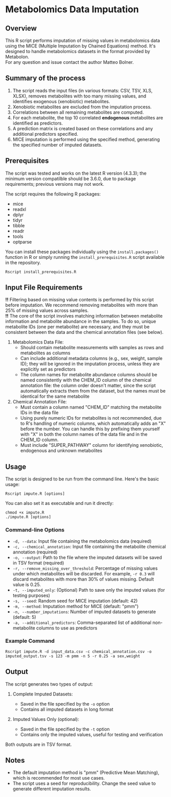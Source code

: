 # Metabolomics Data Imputation

## Overview

This R script performs imputation of missing values in metabolomics data using the MICE (Multiple Imputation by Chained Equations) method. It's designed to handle metabolomics datasets in the format provided by Metabolon.  
For any question and issue contact the author Matteo Bolner.
## Summary of the process

1. The script reads the input files (in various formats: CSV, TSV, XLS, XLSX), removes metabolites with too many missing values, and identifies exogenous (xenobiotic) metabolites.
2. Xenobiotic metabolites are excluded from the imputation process.
3. Correlations between all remaining metabolites are computed.
4. For each metabolite, the top 10 correlated **endogenous** metabolites are identified as predictors.
5. A prediction matrix is created based on these correlations and any additional predictors specified.
6. MICE imputation is performed using the specified method, generating the specified number of imputed datasets.

## Prerequisites

The script was tested and works on the latest R version (4.3.3); the minimum version compatilble should be 3.6.0, due to package requirements; previous versions may not work.

The script requires the following R packages:

- mice
- readxl
- dplyr
- tidyr
- tibble
- readr
- tools
- optparse

You can install these packages individually using the `install.packages()` function in R or simply running the `install_prerequisites.R` script available in the repository.

```
Rscript install_prerequisites.R 
```

## Input File Requirements

**!!** Filtering based on missing value contents is performed by this script before imputation. We recommend removing metabolites with more than 25% of missing values across samples.  
**!!** The core of the script involves matching information between metabolite information and metabolite abundance in the samples. To do so, unique metabolite IDs (one per metabolite) are necessary, and they must be consistent between the data and the chemical annotation files (see below).

1. Metabolomics Data File:
   - Should contain metabolite measurements with samples as rows and metabolites as columns
   - Can include additional metadata columns (e.g., sex, weight, sample ID); they will be ignored in the imputation process, unless they are explicitly set as predictors
   - The column names for metabolite abundance columns should be named consistently with the CHEM_ID column of the chemical annotation file: the column order doesn't matter, since the script automatically extracts them from the dataset, but the names must be identical for the same metabolite
2. Chemical Annotation File:
   - Must contain a column named "CHEM_ID" matching the metabolite IDs in the data file
   - Using purely numeric IDs for metabolites is not recommended, due to R's handling of numeric columns, which automatically adds an "X" before the number. You can handle this by prefixing them yourself with "X" in both the column names of the data file and in the CHEM_ID column.
   - Must include "SUPER_PATHWAY" column for identifying xenobiotic, endogenous and unknown metabolites



## Usage

The script is designed to be run from the command line. Here's the basic usage:

```
Rscript impute.R [options]
```

You can also set it as executable and run it directly:
```
chmod +x impute.R 
./impute.R [options]
```


### Command-line Options

- `-d, --data`: Input file containing the metabolomics data (required)
- `-c, --chemical_annotation`: Input file containing the metabolite chemical annotation (required)
- `-o, --output`: Path to the file where the imputed datasets will be saved in TSV format (required)
- `-r, --remove_missing_over_threshold`: Percentage of missing values under which metabolites will be discarded. For example, `-r 0.3` will discard metabolites with more than 30% of values missing. Default value is 0.25.  
- `-t, --imputed_only`: (Optional) Path to save only the imputed values (for testing purposes)
- `-s, --seed`: Random seed for MICE imputation (default: 42)
- `-m, --method`: Imputation method for MICE (default: "pmm")
- `-n, --number_imputations`: Number of imputed datasets to generate (default: 5)
- `-a, --additional_predictors`: Comma-separated list of additional non-metabolite columns to use as predictors

### Example Command

```
Rscript impute.R -d input_data.csv -c chemical_annotation.csv -o imputed_output.tsv -s 123 -m pmm -n 5 -r 0.25 -a sex,weight 
```

## Output

The script generates two types of output:

1. Complete Imputed Datasets:
   - Saved in the file specified by the `-o` option
   - Contains all imputed datasets in long format

2. Imputed Values Only (optional):
   - Saved in the file specified by the `-t` option
   - Contains only the imputed values, useful for testing and verification

Both outputs are in TSV format.

## Notes

- The default imputation method is "pmm" (Predictive Mean Matching), which is recommended for most use cases.
- The script uses a seed for reproducibility. Change the seed value to generate different imputation results.